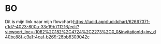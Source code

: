 # BO

Dit is mijn link naar mijn flowchart:https://lucid.app/lucidchart/6266737f-c1d7-4023-800a-33e19b711216/edit?viewport_loc=-1082%2C182%2C4724%2C2273%2C0_0&invitationId=inv_d40be88f-c3a1-4caf-b269-28bb8309042c
